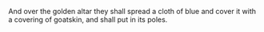 And over the golden altar they shall spread a cloth of blue and cover it with a covering of goatskin, and shall put in its poles.
